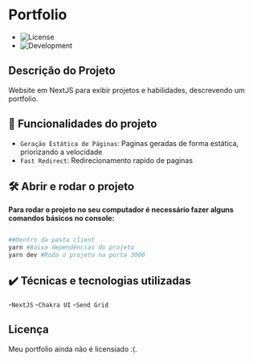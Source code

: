 # Portfolio

-   ![License](https://img.shields.io/github/license/Lugui14/chat-app)
-   ![Development](http://img.shields.io/static/v1?label=STATUS&message=finalizedt&color=GREEN&style=for-the-badge)

## Descrição do Projeto

Website em NextJS para exibir projetos e habilidades, descrevendo um portfolio.

## :hammer: Funcionalidades do projeto

-   `Geração Estática de Páginas`: Paginas geradas de forma estática, priorizando a velocidade
-   `Fast Redirect`: Redirecionamento rapido de paginas

## 🛠️ Abrir e rodar o projeto

**Para rodar o projeto no seu computador é necessário fazer alguns comandos básicos no console:**

```bash

##Dentro da pasta client
yarn #Baixa dependências do projeto
yarn dev #Roda o projeto na porta 3000

```

## ✔️ Técnicas e tecnologias utilizadas

-`NextJS` -`Chakra UI` -`Send Grid`

## Licença

Meu portfolio ainda não é licensiado :(.
